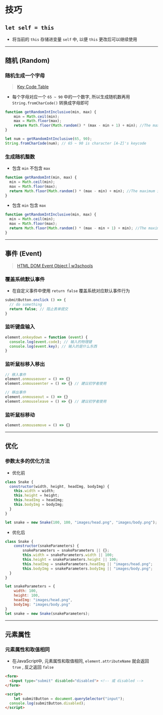 # 技巧



## `let self = this`

- 将当前的 `this` 存储进变量 `self` 中, 以便 `this` 更改后可以继续使用

---

## 随机 (Random)



### 随机生成一个字母

> [Key Code Table](http://www.foreui.com/articles/Key_Code_Table.htm)

- 每个字母对应一个 `65 ~ 90` 中的一个数字, 所以生成随机数再用 `String.fromCharCode()` 转换成字母即可

```js
function getRandomIntInclusive(min, max) {
	min = Math.ceil(min);
	max = Math.floor(max);
	return Math.floor(Math.random() * (max - min + 1) + min); //The maximum is inclusive and the minimum is inclusive
}

let num = getRandomIntInclusive(65, 90);
String.fromCharCode(num); // 65 ~ 90 is character [A-Z]'s keycode
```



### 生成随机整数

- 包含 `min` 不包含 `max`

```js
function getRandomInt(min, max) {
  min = Math.ceil(min);
  max = Math.floor(max);
  return Math.floor(Math.random() * (max - min) + min); //The maximum is exclusive and the minimum is inclusive
}
```

- 包含 `min` 包含 `max`

```js
function getRandomIntInclusive(min, max) {
  min = Math.ceil(min);
  max = Math.floor(max);
  return Math.floor(Math.random() * (max - min + 1) + min); //The maximum is inclusive and the minimum is inclusive
}
```

---

## 事件 (Event)



> [HTML DOM Event Object | w3schools](https://www.w3schools.com/jsref/dom_obj_event.asp)



### 覆盖系统默认事件

- 在自定义事件中使用 `return false` 覆盖系统对应默认事件行为

```js
submitButton.onclick () => {
  // do something
  return false; // 阻止表单提交
}
```



### 监听键盘输入

```js
element.onkeydown = function (event) {
  console.log(event.code); // 输入的物理键
  console.log(event.key); // 输入的是什么东西
}
```



### 监听鼠标移入移出

```js
// 移入事件
element.onmouseover = () => {}
element.onmouseenter = () => {} // 建议初学者使用

// 移出事件
element.onmouseout = () => {}
element.onmouseleave = () => {} // 建议初学者使用
```



### 监听鼠标移动

```js
element.onmousemove = () => {}
```





---

## 优化

### 参数太多的优化方法

- 优化前

```js
class Snake {
  constructor(width, height, headImg, bodyImg) {
    this.width = width;
    this.height = height;
    this.headImg = headImg;
    this.bodyImg = bodyImg;
  }
}

let snake = new Snake(100, 100, "images/head.png", "images/body.png");
```

- 优化后

```js
class Snake {
	constructor(snakeParameters) {
		snakeParameters = snakeParameters || {};
		this.width = snakeParameters.width || 100;
		this.height = snakeParameters.height || 100;
		this.headImg = snakeParameters.headImg || "images/head.png";
		this.bodyImg = snakeParameters.bodyImg || "images/body.png";
  }
}

let snakeParameters = {
	width: 100,
	height: 100,
	headImg: "images/head.png",
	bodyImg: "images/body.png"
}
let snake = new Snake(snakeParameters);
```





---

## 元素属性



### 元素属性和取值相同

- 在JavaScript中, 元素属性和取值相同, `element.attributeName` 就会返回 `true` , 反之返回 `false`

```html
<form>
  <input type="submit" disabled="disabled"> <!-- 或 disabled -->
</form>

<script>
	let submitButton = document.querySelector("input");
  console.log(submitButton.disabled);
</script>
```

